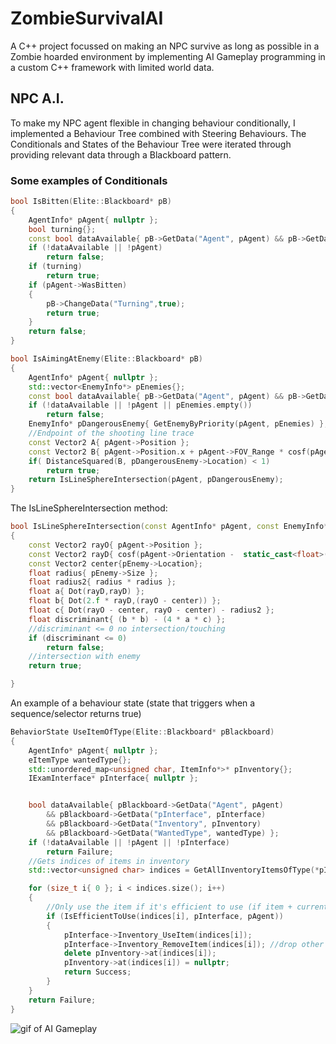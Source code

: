 # ZombieSurvivalAI
A C++ project focussed on making an NPC survive as long as possible in a Zombie hoarded environment by implementing AI Gameplay programming in a custom C++ framework with limited world data.

## NPC A.I.
To make my NPC agent flexible in changing behaviour conditionally, I implemented a Behaviour Tree combined with Steering Behaviours.
The Conditionals and States of the Behaviour Tree were iterated through providing relevant data through a Blackboard pattern.

### Some examples of Conditionals
```cpp
bool IsBitten(Elite::Blackboard* pB)
{
	AgentInfo* pAgent{ nullptr };
	bool turning{};
	const bool dataAvailable{ pB->GetData("Agent", pAgent) && pB->GetData("Turning", turning) };
	if (!dataAvailable || !pAgent)
		return false;
	if (turning)
		return true;
	if (pAgent->WasBitten)
	{
		pB->ChangeData("Turning",true);
		return true;
	}
	return false;
}

bool IsAimingAtEnemy(Elite::Blackboard* pB)
{
	AgentInfo* pAgent{ nullptr };
	std::vector<EnemyInfo*> pEnemies{};
	const bool dataAvailable{ pB->GetData("Agent", pAgent) && pB->GetData("Enemies", pEnemies) };
	if (!dataAvailable || !pAgent || pEnemies.empty())
		return false;
	EnemyInfo* pDangerousEnemy{ GetEnemyByPriority(pAgent, pEnemies) };
	//Endpoint of the shooting line trace
	const Vector2 A{ pAgent->Position };
	const Vector2 B{ pAgent->Position.x + pAgent->FOV_Range * cosf(pAgent->Orientation), pAgent->Position.y + pAgent->FOV_Range * sinf(pAgent->Orientation) };
	if( DistanceSquared(B, pDangerousEnemy->Location) < 1)
		return true;
	return IsLineSphereIntersection(pAgent, pDangerousEnemy);
}
```
The IsLineSphereIntersection method:

```cpp
bool IsLineSphereIntersection(const AgentInfo* pAgent, const EnemyInfo* pEnemy)
{
	const Vector2 rayO{ pAgent->Position };
	const Vector2 rayD{ cosf(pAgent->Orientation -  static_cast<float>(M_PI) / 2), sinf(pAgent->Orientation - static_cast<float>(M_PI) / 2)};
	const Vector2 center{pEnemy->Location};
	float radius{ pEnemy->Size };
	float radius2{ radius * radius };
	float a{ Dot(rayD,rayD) };
	float b{ Dot(2.f * rayD,(rayO - center)) };
	float c{ Dot(rayO - center, rayO - center) - radius2 };
	float discriminant{ (b * b) - (4 * a * c) };
	//discriminant <= 0 no intersection/touching
	if (discriminant <= 0) 
		return false;
	//intersection with enemy
	return true;

}
```

An example of a behaviour state (state that triggers when a sequence/selector returns true)

```cpp
BehaviorState UseItemOfType(Elite::Blackboard* pBlackboard)
{
	AgentInfo* pAgent{ nullptr };
	eItemType wantedType{};
	std::unordered_map<unsigned char, ItemInfo*>* pInventory{};
	IExamInterface* pInterface{ nullptr };


	bool dataAvailable{ pBlackboard->GetData("Agent", pAgent)
		&& pBlackboard->GetData("pInterface", pInterface)
		&& pBlackboard->GetData("Inventory", pInventory)
		&& pBlackboard->GetData("WantedType", wantedType) };
	if (!dataAvailable || !pAgent || !pInterface)
		return Failure;
	//Gets indices of items in inventory
	std::vector<unsigned char> indices = GetAllInventoryItemsOfType(*pInventory, wantedType);

	for (size_t i{ 0 }; i < indices.size(); i++)
	{
		//Only use the item if it's efficient to use (if item + current agent value <= max value
		if (IsEfficientToUse(indices[i], pInterface, pAgent))
		{
			pInterface->Inventory_UseItem(indices[i]);
			pInterface->Inventory_RemoveItem(indices[i]); //drop other items when used (always fully depleted in game on 1 usage)
			delete pInventory->at(indices[i]);
			pInventory->at(indices[i]) = nullptr;
			return Success;
		}
	}
	return Failure;
}
```
![gif of AI Gameplay](https://github.com/JasperCaerels/ZombieSurvivalAI/blob/master/Media/Gameplay.gif)
